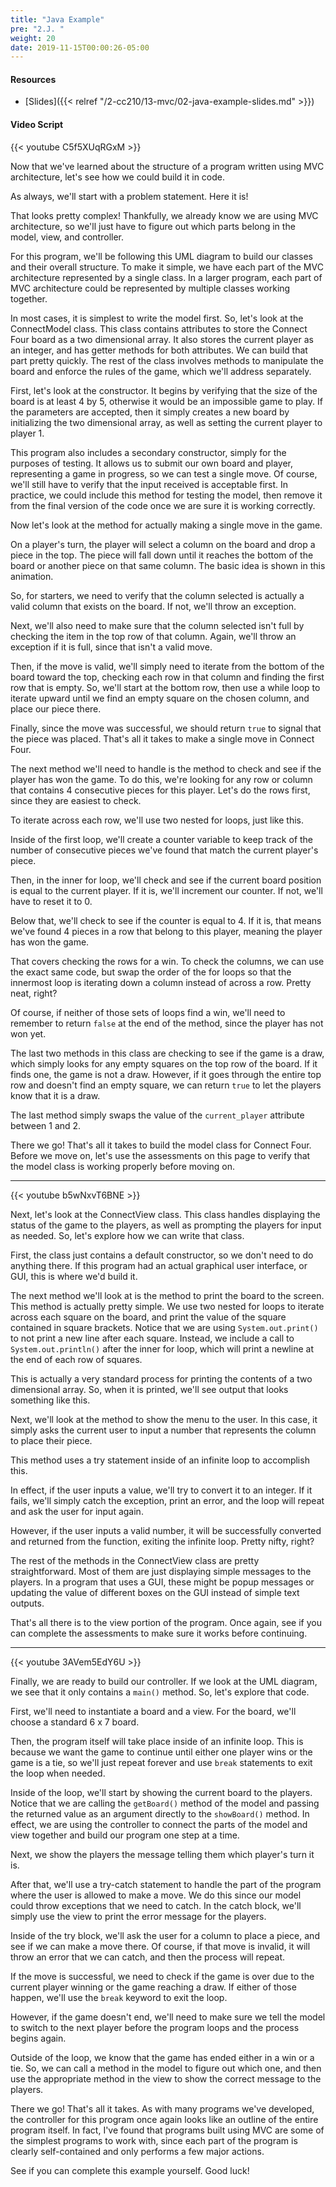 ```yaml
---
title: "Java Example"
pre: "2.J. "
weight: 20
date: 2019-11-15T00:00:26-05:00
---
```


#### Resources

* [Slides]({{< relref "/2-cc210/13-mvc/02-java-example-slides.md" >}})

#### Video Script

{{< youtube C5f5XUqRGxM >}}

Now that we've learned about the structure of a program written using MVC architecture, let's see how we could build it in code.

As always, we'll start with a problem statement. Here it is!

That looks pretty complex! Thankfully, we already know we are using MVC architecture, so we'll just have to figure out which parts belong in the model, view, and controller.

For this program, we'll be following this UML diagram to build our classes and their overall structure. To make it simple, we have each part of the MVC architecture represented by a single class. In a larger program, each part of MVC architecture could be represented by multiple classes working together.

In most cases, it is simplest to write the model first. So, let's look at the ConnectModel class. This class contains attributes to store the Connect Four board as a two dimensional array. It also stores the current player as an integer, and has getter methods for both attributes. We can build that part pretty quickly. The rest of the class involves methods to manipulate the board and enforce the rules of the game, which we'll address separately.

First, let's look at the constructor. It begins by verifying that the size of the board is at least 4 by 5, otherwise it would be an impossible game to play. If the parameters are accepted, then it simply creates a new board by initializing the two dimensional array, as well as setting the current player to player 1.

This program also includes a secondary constructor, simply for the purposes of testing. It allows us to submit our own board and player, representing a game in progress, so we can test a single move. Of course, we'll still have to verify that the input received is acceptable first. In practice, we could include this method for testing the model, then remove it from the final version of the code once we are sure it is working correctly.

Now let's look at the method for actually making a single move in the game.

On a player's turn, the player will select a column on the board and drop a piece in the top. The piece will fall down until it reaches the bottom of the board or another piece on that same column. The basic idea is shown in this animation.

So, for starters, we need to verify that the column selected is actually a valid column that exists on the board. If not, we'll throw an exception.

Next, we'll also need to make sure that the column selected isn't full by checking the item in the top row of that column. Again, we'll throw an exception if it is full, since that isn't a valid move.

Then, if the move is valid, we'll simply need to iterate from the bottom of the board toward the top, checking each row in that column and finding the first row that is empty. So, we'll start at the bottom row, then use a while loop to iterate upward until we find an empty square on the chosen column, and place our piece there.

Finally, since the move was successful, we should return `true` to signal that the piece was placed. That's all it takes to make a single move in Connect Four.

The next method we'll need to handle is the method to check and see if the player has won the game. To do this, we're looking for any row or column that contains 4 consecutive pieces for this player. Let's do the rows first, since they are easiest to check.

To iterate across each row, we'll use two nested for loops, just like this.

Inside of the first loop, we'll create a counter variable to keep track of the number of consecutive pieces we've found that match the current player's piece.

Then, in the inner for loop, we'll check and see if the current board position is equal to the current player. If it is, we'll increment our counter. If not, we'll have to reset it to 0.

Below that, we'll check to see if the counter is equal to 4. If it is, that means we've found 4 pieces in a row that belong to this player, meaning the player has won the game.

That covers checking the rows for a win. To check the columns, we can use the exact same code, but swap the order of the for loops so that the innermost loop is iterating down a column instead of across a row. Pretty neat, right?

Of course, if neither of those sets of loops find a win, we'll need to remember to return `false` at the end of the method, since the player has not won yet.

The last two methods in this class are checking to see if the game is a draw, which simply looks for any empty squares on the top row of the board. If it finds one, the game is not a draw. However, if it goes through the entire top row and doesn't find an empty square, we can return `true` to let the players know that it is a draw.

The last method simply swaps the value of the `current_player` attribute between 1 and 2.

There we go! That's all it takes to build the model class for Connect Four. Before we move on, let's use the assessments on this page to verify that the model class is working properly before moving on.

---

{{< youtube b5wNxvT6BNE >}}

Next, let's look at the ConnectView class. This class handles displaying the status of the game to the players, as well as prompting the players for input as needed. So, let's explore how we can write that class.

First, the class just contains a default constructor, so we don't need to do anything there. If this program had an actual graphical user interface, or GUI, this is where we'd build it.

The next method we'll look at is the method to print the board to the screen. This method is actually pretty simple. We use two nested for loops to iterate across each square on the board, and print the value of the square contained in square brackets. Notice that we are using `System.out.print()` to not print a new line after each square. Instead, we include a call to `System.out.println()` after the inner for loop, which will print a newline at the end of each row of squares.

This is actually a very standard process for printing the contents of a two dimensional array. So, when it is printed, we'll see output that looks something like this.

Next, we'll look at the method to show the menu to the user. In this case, it simply asks the current user to input a number that represents the column to place their piece.

This method uses a try statement inside of an infinite loop to accomplish this.

In effect, if the user inputs a value, we'll try to convert it to an integer. If it fails, we'll simply catch the exception, print an error, and the loop will repeat and ask the user for input again.

However, if the user inputs a valid number, it will be successfully converted and returned from the function, exiting the infinite loop. Pretty nifty, right?

The rest of the methods in the ConnectView class are pretty straightforward. Most of them are just displaying simple messages to the players. In a program that uses a GUI, these might be popup messages or updating the value of different boxes on the GUI instead of simple text outputs.

That's all there is to the view portion of the program. Once again, see if you can complete the assessments to make sure it works before continuing.

---

{{< youtube 3AVem5EdY6U >}}

Finally, we are ready to build our controller. If we look at the UML diagram, we see that it only contains a `main()` method. So, let's explore that code.

First, we'll need to instantiate a board and a view. For the board, we'll choose a standard 6 x 7 board.

Then, the program itself will take place inside of an infinite loop. This is because we want the game to continue until either one player wins or the game is a tie, so we'll just repeat forever and use `break` statements to exit the loop when needed.

Inside of the loop, we'll start by showing the current board to the players. Notice that we are calling the `getBoard()` method of the model and passing the returned value as an argument directly to the `showBoard()` method. In effect, we are using the controller to connect the parts of the model and view together and build our program one step at a time.

Next, we show the players the message telling them which player's turn it is.

After that, we'll use a try-catch statement to handle the part of the program where the user is allowed to make a move. We do this since our model could throw exceptions that we need to catch. In the catch block, we'll simply use the view to print the error message for the players.

Inside of the try block, we'll ask the user for a column to place a piece, and see if we can make a move there. Of course, if that move is invalid, it will throw an error that we can catch, and then the process will repeat.

If the move is successful, we need to check if the game is over due to the current player winning or the game reaching a draw. If either of those happen, we'll use the `break` keyword to exit the loop.

However, if the game doesn't end, we'll need to make sure we tell the model to switch to the next player before the program loops and the process begins again.

Outside of the loop, we know that the game has ended either in a win or a tie. So, we can call a method in the model to figure out which one, and then use the appropriate method in the view to show the correct message to the players.

There we go! That's all it takes. As with many programs we've developed, the controller for this program once again looks like an outline of the entire program itself. In fact, I've found that programs built using MVC are some of the simplest programs to work with, since each part of the program is clearly self-contained and only performs a few major actions.

See if you can complete this example yourself. Good luck!
